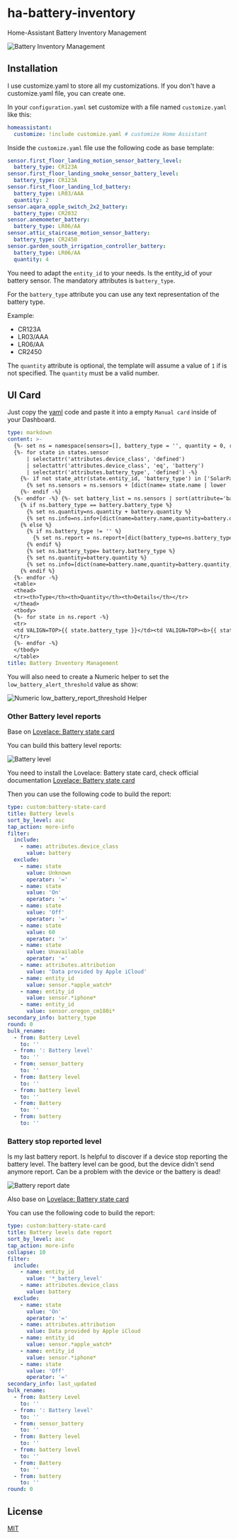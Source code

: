 # ha-battery-inventory
Home-Assistant Battery Inventory Management

![Battery Inventory Management][report]


## Installation

I use customize.yaml to store all my customizations. If you don't have a customize.yaml file, you can create one.

In your `configuration.yaml` set customize with a file named `customize.yaml` like this:

```yaml
homeassistant:
  customize: !include customize.yaml # customize Home Assistant
```

Inside the `customize.yaml` file use the following code as base template:
<!-- MARKDOWN-AUTO-DOCS:START (CODE:src=./config/customize.yaml) -->
<!-- The below code snippet is automatically added from ./config/customize.yaml -->
```yaml
sensor.first_floor_landing_motion_sensor_battery_level:
  battery_type: CR123A
sensor.first_floor_landing_smoke_sensor_battery_level:
  battery_type: CR123A
sensor.first_floor_landing_lcd_battery:
  battery_type: LR03/AAA
  quantity: 2
sensor.aqara_opple_switch_2x2_battery:
  battery_type: CR2032
sensor.anemometer_battery:
  battery_type: LR06/AA
sensor.attic_staircase_motion_sensor_battery:
  battery_type: CR2450
sensor.garden_south_irrigation_controller_battery:
  battery_type: LR06/AA
  quantity: 4
```
<!-- MARKDOWN-AUTO-DOCS:END -->

You need to adapt the `entity_id` to your needs. Is the entity_id of your battery sensor.
The mandatory attributes is `battery_type`.

For the `battery_type` attribute you can use any text representation of the battery type.

Example:

- CR123A
- LR03/AAA
- LR06/AA
- CR2450

The `quantity` attribute is optional, the template will assume a value of `1` if is not specified. The `quantity` must be a valid number.

## UI Card

Just copy the [yaml](markdown-card.yam) code and paste it into a empty `Manual card` inside of your Dashboard.

<!-- MARKDOWN-AUTO-DOCS:START (CODE:src=./config/markdown-card.yaml) -->
<!-- The below code snippet is automatically added from ./config/markdown-card.yaml -->
```yaml
type: markdown
content: >-
  {%- set ns = namespace(sensors=[], battery_type = '', quantity = 0, report=[], info=[]) -%}
  {%- for state in states.sensor 
      | selectattr('attributes.device_class', 'defined')
      | selectattr('attributes.device_class', 'eq', 'battery')
      | selectattr('attributes.battery_type', 'defined') -%}
    {%- if not state_attr(state.entity_id, 'battery_type') in ['SolarPanel','DC', 'Battery', 'APCRBC110'] -%}
      {% set ns.sensors = ns.sensors + [dict(name= state.name | lower | replace(':', '') | replace(' battery level', '') | replace(' battery', '') | capitalize() , battery_type=state_attr(state.entity_id, 'battery_type'), quantity=state_attr(state.entity_id, 'quantity') | int(1), level=state.state |int(0) )] %}
    {%- endif -%}
  {%- endfor -%} {%- set battery_list = ns.sensors | sort(attribute='battery_type') %} {%- for battery in battery_list -%}
    {% if ns.battery_type == battery.battery_type %}
      {% set ns.quantity=ns.quantity + battery.quantity %}
      {% set ns.info=ns.info+[dict(name=battery.name,quantity=battery.quantity,level=battery.level)] %}
    {% else %}
      {% if ns.battery_type != '' %}      
        {% set ns.report = ns.report+[dict(battery_type=ns.battery_type, quantity=ns.quantity, info=ns.info | sort(attribute='level')) ] %}
      {% endif %}
      {% set ns.battery_type= battery.battery_type %}
      {% set ns.quantity=battery.quantity %}
      {% set ns.info=[dict(name=battery.name,quantity=battery.quantity,level=battery.level)] %}
    {% endif %}
  {%- endfor -%}
  <table>
  <thead>
  <tr><th>Type</th><th>Quantity</th><th>Details</th></tr>
  </thead>
  <tbody>
  {%- for state in ns.report -%}
  <tr>
  <td VALIGN=TOP>{{ state.battery_type }}</td><td VALIGN=TOP><b>{{ state.quantity }}</b></td> <td VALIGN=TOP> {%- for info in state.info -%} {{ info.quantity }}x {{ info.name }} <font color={{ (info.level < states.input_number.low_battery_report_threshold.state | int) | iif("OrangeRed", "White") }}><b>{{ info.level }}%</b></font><br> {%- endfor -%}<br></td>
  </tr>
  {%- endfor -%}
  </tbody>
  </table>
title: Battery Inventory Management
```
<!-- MARKDOWN-AUTO-DOCS:END -->

You will also need to create a Numeric helper to set the `low_battery_alert_threshold` value as show:

![Numeric low_battery_report_threshold Helper][low_battery-helper]

### Other Battery level reports

Base on [Lovelace: Battery state card](https://community.home-assistant.io/t/lovelace-battery-state-card/100115)

You can build this battery level reports:

![Battery level][battery_level]

You need to install the Lovelace: Battery state card, check official documentation [Lovelace: Battery state card](https://community.home-assistant.io/t/lovelace-battery-state-card/100115)

Then you can use the following code to build the report:

<!-- MARKDOWN-AUTO-DOCS:START (CODE:src=./config/lovelace-battery.yaml) -->
<!-- The below code snippet is automatically added from ./config/lovelace-battery.yaml -->
```yaml
type: custom:battery-state-card
title: Battery levels
sort_by_level: asc
tap_action: more-info
filter:
  include:
    - name: attributes.device_class
      value: battery
  exclude:
    - name: state
      value: Unknown
      operator: '='
    - name: state
      value: 'On'
      operator: '='
    - name: state
      value: 'Off'
      operator: '='
    - name: state
      value: 60
      operator: '>'
    - name: state
      value: Unavailable
      operator: '='
    - name: attributes.attribution
      value: 'Data provided by Apple iCloud'
    - name: entity_id
      value: sensor.*apple_watch*  
    - name: entity_id
      value: sensor.*iphone*    
    - name: entity_id
      value: sensor.oregon_cm180i*
secondary_info: battery_type
round: 0
bulk_rename:
  - from: Battery Level
    to: ''
  - from: ': Battery level'
    to: ''
  - from: sensor_battery
    to: ''
  - from: Battery level
    to: ''
  - from: battery level
    to: ''
  - from: Battery
    to: ''
  - from: battery
    to: ''
```
<!-- MARKDOWN-AUTO-DOCS:END -->

### Battery stop reported level

Is my last battery report.
Is helpful to discover if a device stop reporting the battery level. The battery level can be good, but the device didn't send anymore report. Can be a problem with the device or the battery is dead!

![Battery report date][battery_report_date]

Also base on [Lovelace: Battery state card](https://community.home-assistant.io/t/lovelace-battery-state-card/100115)

You can use the following code to build the report:

<!-- MARKDOWN-AUTO-DOCS:START (CODE:src=./config/lovelace-battery-date.yaml) -->
<!-- The below code snippet is automatically added from ./config/lovelace-battery-date.yaml -->
```yaml
type: custom:battery-state-card
title: Battery levels date report
sort_by_level: asc
tap_action: more-info
collapse: 10
filter:
  include:
    - name: entity_id
      value: '*_battery_level'
    - name: attributes.device_class
      value: battery
  exclude:
    - name: state
      value: 'On'
      operator: '='
    - name: attributes.attribution
      value: Data provided by Apple iCloud
    - name: entity_id
      value: sensor.*apple_watch*
    - name: entity_id
      value: sensor.*iphone*
    - name: state
      value: 'Off'
      operator: '='
secondary_info: last_updated
bulk_rename:
  - from: Battery Level
    to: ''
  - from: ': Battery level'
    to: ''
  - from: sensor_battery
    to: ''
  - from: Battery level
    to: ''
  - from: battery level
    to: ''
  - from: Battery
    to: ''
  - from: battery
    to: ''
round: 0
```
<!-- MARKDOWN-AUTO-DOCS:END -->

## License

[MIT](LICENSE)

[report]: images/report-card.png
[low_battery-helper]: images/low_battery_report_threshold.png
[battery_level]: images/battery_level.png
[low_battery-alert-helper]: images/low_battery_alert_threshold.png
[battery_report_date]: images/battery_report_date.png
